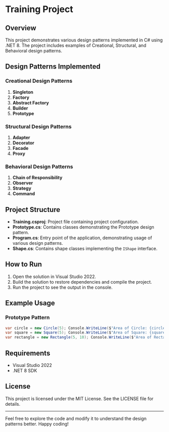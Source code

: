 # Training Project

## Overview

This project demonstrates various design patterns implemented in C# using .NET 8. The project includes examples of Creational, Structural, and Behavioral design patterns.

## Design Patterns Implemented

### Creational Design Patterns
1. **Singleton**
2. **Factory**
3. **Abstract Factory**
4. **Builder**
5. **Prototype**

### Structural Design Patterns
1. **Adapter**
2. **Decorator**
3. **Facade**
4. **Proxy**

### Behavioral Design Patterns
1. **Chain of Responsibility**
2. **Observer**
3. **Strategy**
4. **Command**

## Project Structure

- **Training.csproj**: Project file containing project configuration.
- **Prototype.cs**: Contains classes demonstrating the Prototype design pattern.
- **Program.cs**: Entry point of the application, demonstrating usage of various design patterns.
- **Shape.cs**: Contains shape classes implementing the `IShape` interface.

## How to Run

1. Open the solution in Visual Studio 2022.
2. Build the solution to restore dependencies and compile the project.
3. Run the project to see the output in the console.

## Example Usage

### Prototype Pattern
```csharp
var circle = new Circle(5); Console.WriteLine($"Area of Circle: {circle.Area()}"); Console.WriteLine($"Perimeter of Circle: {circle.Perimeter()}");
var square = new Square(5); Console.WriteLine($"Area of Square: {square.Area()}"); Console.WriteLine($"Perimeter of Square: {square.Perimeter()}");
var rectangle = new Rectangle(5, 10); Console.WriteLine($"Area of Rectangle: {rectangle.Area()}"); Console.WriteLine($"Perimeter of Rectangle: {rectangle.Perimeter()}");
```


## Requirements

- Visual Studio 2022
- .NET 8 SDK

## License

This project is licensed under the MIT License. See the LICENSE file for details.

---

Feel free to explore the code and modify it to understand the design patterns better. Happy coding! 